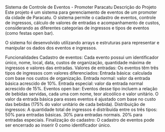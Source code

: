 Sistema de Controle de Eventos - Promoter Paracatu
Descrição do Projeto
Este projeto é um sistema para gerenciamento de eventos de um promoter da cidade de Paracatu. O sistema permite o cadastro de eventos, controle de ingressos, cálculo de valores de entradas e acompanhamento de custos, considerando as diferentes categorias de ingressos e tipos de eventos (como festas open bar).

O sistema foi desenvolvido utilizando arrays e estruturas para representar e manipular os dados dos eventos e ingressos.

Funcionalidades
Cadastro de eventos: Cada evento possui um identificador único, nome, local, data, custos de organização, quantidade máxima de ingressos e valores das entradas.
Valores de entradas: Os eventos têm três tipos de ingressos com valores diferenciados:
Entrada básica: calculada com base nos custos de organização.
Entrada normal: valor da entrada básica acrescido de 10%.
Entrada especial: valor da entrada normal acrescido de 15%.
Eventos open bar: Eventos desse tipo incluem a relação de bebidas servidas, cada uma com nome, teor alcoólico e valor unitário. O valor da entrada básica para esses eventos é ajustado com base no custo das bebidas (175% do valor unitário de cada bebida).
Distribuição de ingressos: A quantidade total de ingressos é distribuída entre os três tipos:
50% para entradas básicas.
30% para entradas normais.
20% para entradas especiais.
Finalização do cadastro: O cadastro de eventos pode ser encerrado ao inserir 0 como identificador único.
